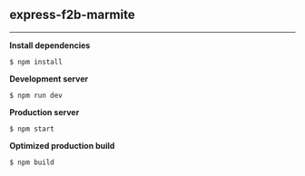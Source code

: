 ## express-f2b-marmite
----
**Install dependencies** 

`$ npm install`


**Development server** 

`$ npm run dev`

**Production server**

`$ npm start`

**Optimized production build**

`$ npm build`